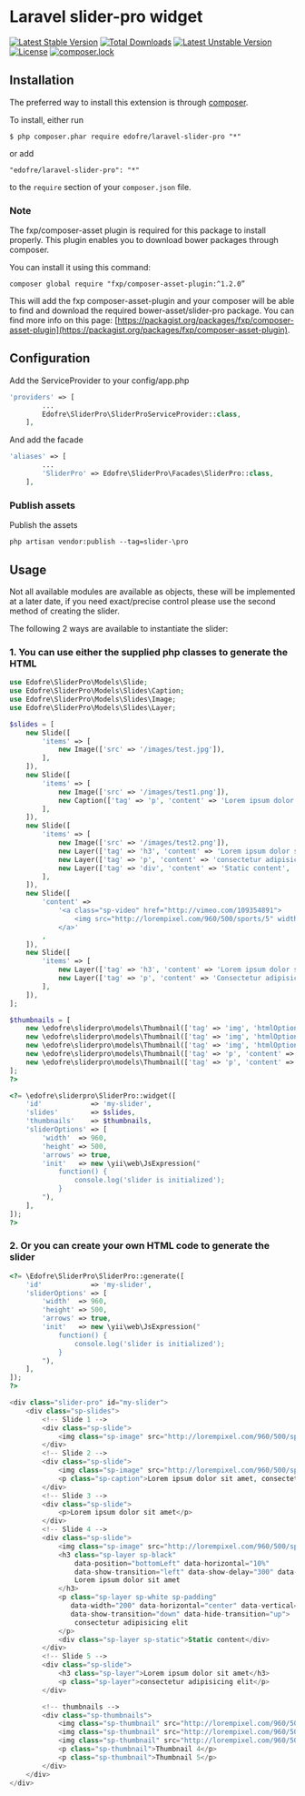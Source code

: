 # Laravel slider-pro widget

[![Latest Stable Version](https://poser.pugx.org/edofre/laravel-slider-pro/v/stable)](https://packagist.org/packages/edofre/laravel-slider-pro)
[![Total Downloads](https://poser.pugx.org/edofre/laravel-slider-pro/downloads)](https://packagist.org/packages/edofre/laravel-slider-pro)
[![Latest Unstable Version](https://poser.pugx.org/edofre/laravel-slider-pro/v/unstable)](https://packagist.org/packages/edofre/laravel-slider-pro)
[![License](https://poser.pugx.org/edofre/laravel-slider-pro/license)](https://packagist.org/packages/edofre/laravel-slider-pro)
[![composer.lock](https://poser.pugx.org/edofre/laravel-slider-pro/composerlock)](https://packagist.org/packages/edofre/laravel-slider-pro)

## Installation

The preferred way to install this extension is through [composer](http://getcomposer.org/download/).

To install, either run

```
$ php composer.phar require edofre/laravel-slider-pro "*"
```

or add

```
"edofre/laravel-slider-pro": "*"
```

to the ```require``` section of your `composer.json` file.

### Note 
The fxp/composer-asset plugin is required for this package to install properly.
This plugin enables you to download bower packages through composer.

You can install it using this command:
```
composer global require "fxp/composer-asset-plugin:^1.2.0”
```

This will add the fxp composer-asset-plugin and your composer will be able to find and download the required bower-asset/slider-pro package.
You can find more info on this page: [https://packagist.org/packages/fxp/composer-asset-plugin](https://packagist.org/packages/fxp/composer-asset-plugin).

## Configuration
Add the ServiceProvider to your config/app.php
```php
'providers' => [
        ...
        Edofre\SliderPro\SliderProServiceProvider::class,
    ],
```

And add the facade
```php
'aliases' => [
        ...
        'SliderPro' => Edofre\SliderPro\Facades\SliderPro::class,
    ],
```

### Publish assets
Publish the assets
```
php artisan vendor:publish --tag=slider-\pro
```

## Usage 

Not all available modules are available as objects, these will be implemented at a later date, 
if you need exact/precise control please use the second method of creating the slider.

The following 2 ways are available to instantiate the slider:

### 1. You can use either the supplied php classes to generate the HTML

```php
use Edofre\SliderPro\Models\Slide;
use Edofre\SliderPro\Models\Slides\Caption;
use Edofre\SliderPro\Models\Slides\Image;
use Edofre\SliderPro\Models\Slides\Layer;

$slides = [
	new Slide([
		'items' => [
			new Image(['src' => '/images/test.jpg']),
		],
	]),
	new Slide([
		'items' => [
			new Image(['src' => '/images/test1.png']),
			new Caption(['tag' => 'p', 'content' => 'Lorem ipsum dolor sit amet, consectetur adipisicing elit.']),
		],
	]),
	new Slide([
		'items' => [
			new Image(['src' => '/images/test2.png']),
			new Layer(['tag' => 'h3', 'content' => 'Lorem ipsum dolor sit amet', 'htmlOptions' => ['class' => 'sp-black', 'data-position' => "bottomLeft", 'data-horizontal' => "10%", 'data-show-transition' => "left", 'data-show-delay' => "300", 'data-hide-transition' => "right"]]),
			new Layer(['tag' => 'p', 'content' => 'consectetur adipisicing elit', 'htmlOptions' => ['class' => 'sp-white sp-padding', 'data-width' => "200", 'data-horizontal' => "center", 'data-vertical' => "40%", 'data-show-transition' => "down", 'data-hide-transition' => "up"]]),
			new Layer(['tag' => 'div', 'content' => 'Static content', 'htmlOptions' => ['class' => 'sp-static']]),
		],
	]),
	new Slide([
		'content' =>
			'<a class="sp-video" href="http://vimeo.com/109354891">
				<img src="http://lorempixel.com/960/500/sports/5" width="500" height="300"/>
			</a>'
		,
	]),
	new Slide([
		'items' => [
			new Layer(['tag' => 'h3', 'content' => 'Lorem ipsum dolor sit amet']),
			new Layer(['tag' => 'p', 'content' => 'Consectetur adipisicing elit']),
		],
	]),
];

$thumbnails = [
	new \edofre\sliderpro\models\Thumbnail(['tag' => 'img', 'htmlOptions' => ['src' => "/images/ttest.jpg", 'data-src' => "/images/test.jpg"]]),
	new \edofre\sliderpro\models\Thumbnail(['tag' => 'img', 'htmlOptions' => ['src' => "/images/ttest1.png", 'data-src' => "/images/test1.png"]]),
	new \edofre\sliderpro\models\Thumbnail(['tag' => 'img', 'htmlOptions' => ['src' => "/images/ttest2.png", 'data-src' => "/images/test2.png"]]),
	new \edofre\sliderpro\models\Thumbnail(['tag' => 'p', 'content' => 'Thumbnail for video']),
	new \edofre\sliderpro\models\Thumbnail(['tag' => 'p', 'content' => 'Thumbnail 5']),
];
?>

<?= \edofre\sliderpro\SliderPro::widget([
	'id'            => 'my-slider',
	'slides'        => $slides,
	'thumbnails'    => $thumbnails,
	'sliderOptions' => [
		'width'  => 960,
		'height' => 500,
		'arrows' => true,
		'init'   => new \yii\web\JsExpression("
			function() {
				console.log('slider is initialized');
			}
		"),
	],
]);
?>
```

### 2. Or you can create your own HTML code to generate the slider

```php
<?= \Edofre\SliderPro\SliderPro::generate([
	'id'            => 'my-slider',
	'sliderOptions' => [
		'width'  => 960,
		'height' => 500,
		'arrows' => true,
		'init'   => new \yii\web\JsExpression("
			function() {
				console.log('slider is initialized');
			}
		"),
	],
]);
?>

<div class="slider-pro" id="my-slider">
	<div class="sp-slides">
		<!-- Slide 1 -->
		<div class="sp-slide">
			<img class="sp-image" src="http://lorempixel.com/960/500/sports/1"/>
		</div>
		<!-- Slide 2 -->
		<div class="sp-slide">
			<img class="sp-image" src="http://lorempixel.com/960/500/sports/2"/>
			<p class="sp-caption">Lorem ipsum dolor sit amet, consectetur adipisicing elit.</p>
		</div>
		<!-- Slide 3 -->
		<div class="sp-slide">
			<p>Lorem ipsum dolor sit amet</p>
		</div>
		<!-- Slide 4 -->
		<div class="sp-slide">
			<img class="sp-image" src="http://lorempixel.com/960/500/sports/3"/>
			<h3 class="sp-layer sp-black"
				data-position="bottomLeft" data-horizontal="10%"
				data-show-transition="left" data-show-delay="300" data-hide-transition="right">
				Lorem ipsum dolor sit amet
			</h3>
			<p class="sp-layer sp-white sp-padding"
			   data-width="200" data-horizontal="center" data-vertical="40%"
			   data-show-transition="down" data-hide-transition="up">
				consectetur adipisicing elit
			</p>
			<div class="sp-layer sp-static">Static content</div>
		</div>
		<!-- Slide 5 -->
		<div class="sp-slide">
			<h3 class="sp-layer">Lorem ipsum dolor sit amet</h3>
			<p class="sp-layer">consectetur adipisicing elit</p>
		</div>

		<!-- thumbnails -->
		<div class="sp-thumbnails">
			<img class="sp-thumbnail" src="http://lorempixel.com/960/500/sports/1" data-src="http://lorempixel.com/480/250/sports/1"/>
			<img class="sp-thumbnail" src="http://lorempixel.com/960/500/sports/2" data-src="http://lorempixel.com/480/250/sports/2"/>
			<img class="sp-thumbnail" src="http://lorempixel.com/960/500/sports/3" data-src="http://lorempixel.com/480/250/sports/3"/>
			<p class="sp-thumbnail">Thumbnail 4</p>
			<p class="sp-thumbnail">Thumbnail 5</p>
		</div>
	</div>
</div>
```